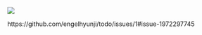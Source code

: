 <p>
 <img src = https://github.com/engelhyunji/todo/issues/1#issue-1972297745>
</p>
https://github.com/engelhyunji/todo/issues/1#issue-1972297745
